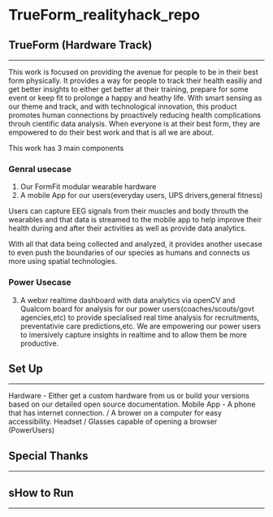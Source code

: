 # TrueForm_realityhack_repo

## TrueForm (Hardware Track)
---

This work is focused on providing the avenue for people to be in their best form physically. It provides a way for people to track their health easiliy and get better insights to either get better at their training, prepare for some event or keep fit to prolonge a happy and heathy life. With smart sensing as our theme and track, and with technological innovation, this product promotes human connections by proactively reducing health complications throuh cientific data analysis. When everyone is at their best form, they are empowered to do their best work and that is all we are about. 

This work has 3 main components
### Genral usecase

1. Our FormFit modular wearable hardware
2. A mobile App for our users(everyday users, UPS drivers,general fitness)


Users can capture EEG signals from their muscles and body throuth the wearables and that data is streamed to the mobile app to help improve their health during and after their activities as well as provide data analytics.   

With all that data being collected and analyzed, it provides another usecase to even push the boundaries of our species as humans and connects us more using spatial technologies.

### Power Usecase

3. A webxr realtime dashboard with data analytics via openCV and Qualcom board for analysis for our power users(coaches/scouts/govt agencies,etc) to provide specialised real time analysis for recruitments, preventativie care predictions,etc. 
    We are empowering our power users to imersively capture insights in realtime and to allow them be more productive. 


## Set Up
---

Hardware - Either get a custom hardware from us or build your versions based on our detailed  open source documentation. 
Mobile App - A phone that has internet connection. / A brower on a computer for easy accessibility.
Headset / Glasses capable of opening a browser (PowerUsers)

## Special Thanks
---


##  sHow to Run
---



